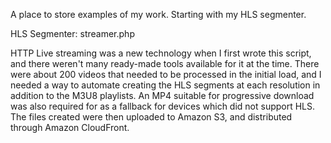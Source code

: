 A place to store examples of my work.  Starting with my HLS segmenter.

HLS Segmenter: streamer.php

HTTP Live streaming was a new technology when I first wrote this script, and there weren't many ready-made tools available for it at the time.  There were about 200 videos that needed to be processed in the initial load, and I needed a way to automate creating the HLS segments at each resolution in addition to the M3U8 playlists. An MP4 suitable for progressive download was also required for as a fallback for devices which did not support HLS.  The files created were then uploaded to Amazon S3, and distributed through Amazon CloudFront.
